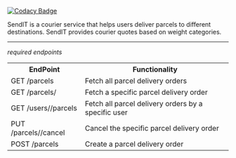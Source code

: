 
[![Codacy Badge](https://api.codacy.com/project/badge/Grade/0ffba30e190c4972b3260ae82d7c208d)](https://app.codacy.com/app/Kitingu/SendIT-Api?utm_source=github.com&utm_medium=referral&utm_content=Kitingu/SendIT-Api&utm_campaign=Badge_Grade_Dashboard)

SendIT is a courier service that helps users deliver parcels to different destinations. SendIT provides courier quotes based on weight categories.
<hr> 
<i>required endpoints</i>
<table>
<th>EndPoint </th>
<th> Functionality</th>
<tr>
<td>GET /parcels</td>
<td>Fetch all parcel delivery orders</td>
</tr>
<tr>  
<td> GET /parcels/<parcelId> </td>
<td>Fetch a specific parcel delivery order</td>
</tr>
<tr>
<td>
GET /users/<userId>/parcels
</td>
<td>
Fetch all parcel delivery orders by a specific user</td>
</tr>
<tr>
<td>
PUT /parcels/<parcelId>/cancel</td>
<td>
Cancel the specific parcel delivery order</td>
</tr>
<tr>
<td>
POST /parcels</td>
<td>
Create a parcel delivery order
</td>
</tr>
<table>
